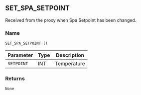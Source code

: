 ## SET\_SPA\_SETPOINT

Received from the proxy when Spa Setpoint has been changed.


### Name

`SET_SPA_SETPOINT ()`


| Parameter  | Type | Description |
| ---------- | ---- | ----------- |
| `SETPOINT` | INT  | Temperature |


### Returns

`None`
